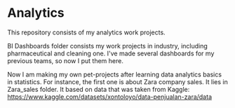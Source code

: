 # Analytics

This repository consists of my analytics work projects.

BI Dashboards folder consists my work projects in industry, including pharmaceutical and cleaning one. I've made several dashboards for my previous teams, so now I put them here.

Now I am making my own pet-projects after learning data analytics basics in statistics. For instance, the first one is about Zara company sales. It lies in Zara_sales folder. It based on data that was taken from Kaggle: https://www.kaggle.com/datasets/xontoloyo/data-penjualan-zara/data
